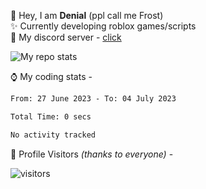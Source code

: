 🤚 Hey, I am **Denial** (ppl call me Frost)  
✨ Currently developing roblox games/scripts  
💎  My discord server - [click](https://dsc.gg/mcdonaldswifi)

<img alt="My repo stats" src="https://github-readme-stats.vercel.app/api?username=FrostX-Official&show_icons=true&theme=radical">

⌚ My coding stats -

<!--START_SECTION:waka-->

```txt
From: 27 June 2023 - To: 04 July 2023

Total Time: 0 secs

No activity tracked
```

<!--END_SECTION:waka-->

🧥 Profile Visitors *(thanks to everyone)* -  
  
![visitors](https://visitor-badge.glitch.me/badge?page_id=FrostX-Official.FrostX-Official)
